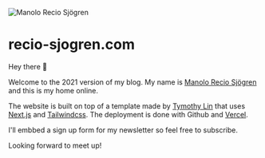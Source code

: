![Manolo Recio Sjögren](/static/images/profile.png)

# recio-sjogren.com

Hey there 👋

Welcome to the 2021 version of my blog. My name is [Manolo Recio Sjögren](https://twitter.com/recio_sjogren) and this is my home online.

The website is built on top of a template made by [Tymothy Lin](https://twitter.com/timlrxx) that uses [Next.js](https://nextjs.org/) and [Tailwindcss](https://tailwindcss.com/). The deployment is done with Github and [Vercel](https://vercel.com/).

I'll embbed a sign up form for my newsletter so feel free to subscribe.

Looking forward to meet up!
